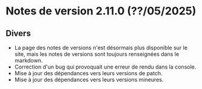 # Notes de version 2.11.0 (??/05/2025)

## Divers

- La page des notes de versions n'est désormais plus disponible sur le site, mais les notes de versions sont toujours renseignées dans le markdown.
- Correction d'un bug qui provoquait une erreur de rendu dans la console.
- Mise à jour des dépendances vers leurs versions de patch.
- Mise à jour des dépendances vers leurs versions mineures.

